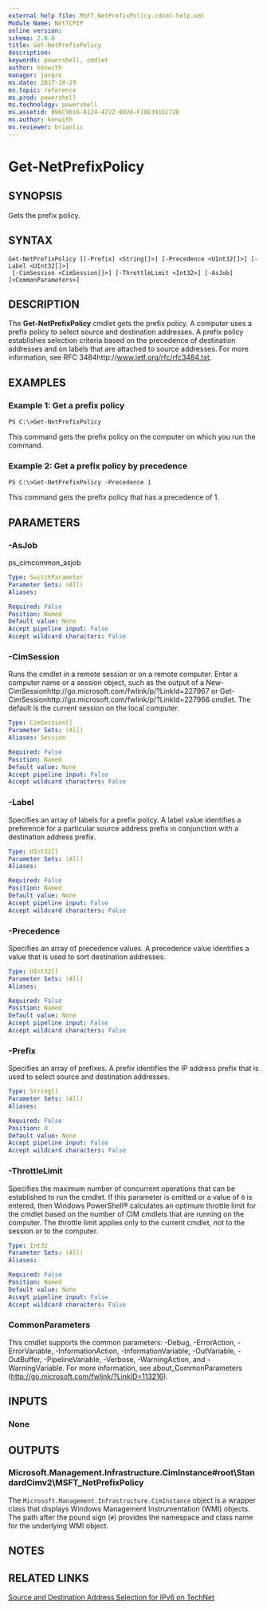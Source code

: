 ```yaml
---
external help file: MSFT_NetPrefixPolicy.cdxml-help.xml
Module Name: NetTCPIP
online version: 
schema: 2.0.0
title: Get-NetPrefixPolicy
description: 
keywords: powershell, cmdlet
author: kenwith
manager: jasgro
ms.date: 2017-10-29
ms.topic: reference
ms.prod: powershell
ms.technology: powershell
ms.assetid: B96C9816-A124-4722-8928-F18E391EC72E
ms.author: kenwith
ms.reviewer: brianlic
---
```


# Get-NetPrefixPolicy

## SYNOPSIS
Gets the prefix policy.

## SYNTAX

```
Get-NetPrefixPolicy [[-Prefix] <String[]>] [-Precedence <UInt32[]>] [-Label <UInt32[]>]
 [-CimSession <CimSession[]>] [-ThrottleLimit <Int32>] [-AsJob] [<CommonParameters>]
```

## DESCRIPTION
The **Get-NetPrefixPolicy** cmdlet gets the prefix policy.
A computer uses a prefix policy to select source and destination addresses.
A prefix policy establishes selection criteria based on the precedence of destination addresses and on labels that are attached to source addresses.
For more information, see RFC 3484http://www.ietf.org/rfc/rfc3484.txt.

## EXAMPLES

### Example 1: Get a prefix policy
```
PS C:\>Get-NetPrefixPolicy
```

This command gets the prefix policy on the computer on which you run the command.

### Example 2: Get a prefix policy by precedence
```
PS C:\>Get-NetPrefixPolicy -Precedence 1
```

This command gets the prefix policy that has a precedence of 1.

## PARAMETERS

### -AsJob
ps_cimcommon_asjob

```yaml
Type: SwitchParameter
Parameter Sets: (All)
Aliases: 

Required: False
Position: Named
Default value: None
Accept pipeline input: False
Accept wildcard characters: False
```

### -CimSession
Runs the cmdlet in a remote session or on a remote computer.
Enter a computer name or a session object, such as the output of a New-CimSessionhttp://go.microsoft.com/fwlink/p/?LinkId=227967 or Get-CimSessionhttp://go.microsoft.com/fwlink/p/?LinkId=227966 cmdlet.
The default is the current session on the local computer.

```yaml
Type: CimSession[]
Parameter Sets: (All)
Aliases: Session

Required: False
Position: Named
Default value: None
Accept pipeline input: False
Accept wildcard characters: False
```

### -Label
Specifies an array of labels for a prefix policy.
A label value identifies a preference for a particular source address prefix in conjunction with a destination address prefix.

```yaml
Type: UInt32[]
Parameter Sets: (All)
Aliases: 

Required: False
Position: Named
Default value: None
Accept pipeline input: False
Accept wildcard characters: False
```

### -Precedence
Specifies an array of precedence values.
A precedence value identifies a value that is used to sort destination addresses.

```yaml
Type: UInt32[]
Parameter Sets: (All)
Aliases: 

Required: False
Position: Named
Default value: None
Accept pipeline input: False
Accept wildcard characters: False
```

### -Prefix
Specifies an array of prefixes.
A prefix identifies the IP address prefix that is used to select source and destination addresses.

```yaml
Type: String[]
Parameter Sets: (All)
Aliases: 

Required: False
Position: 0
Default value: None
Accept pipeline input: False
Accept wildcard characters: False
```

### -ThrottleLimit
Specifies the maximum number of concurrent operations that can be established to run the cmdlet.
If this parameter is omitted or a value of `0` is entered, then Windows PowerShell® calculates an optimum throttle limit for the cmdlet based on the number of CIM cmdlets that are running on the computer.
The throttle limit applies only to the current cmdlet, not to the session or to the computer.

```yaml
Type: Int32
Parameter Sets: (All)
Aliases: 

Required: False
Position: Named
Default value: None
Accept pipeline input: False
Accept wildcard characters: False
```

### CommonParameters
This cmdlet supports the common parameters: -Debug, -ErrorAction, -ErrorVariable, -InformationAction, -InformationVariable, -OutVariable, -OutBuffer, -PipelineVariable, -Verbose, -WarningAction, and -WarningVariable. For more information, see about_CommonParameters (http://go.microsoft.com/fwlink/?LinkID=113216).

## INPUTS

### None

## OUTPUTS

### Microsoft.Management.Infrastructure.CimInstance#root\StandardCimv2\MSFT_NetPrefixPolicy
The `Microsoft.Management.Infrastructure.CimInstance` object is a wrapper class that displays Windows Management Instrumentation (WMI) objects.
The path after the pound sign (`#`) provides the namespace and class name for the underlying WMI object.

## NOTES

## RELATED LINKS

[Source and Destination Address Selection for IPv6 on TechNet](http://technet.microsoft.com/library/bb877985.aspx)

